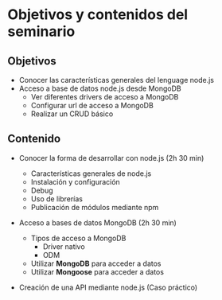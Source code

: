 # Objetivos y contenidos del seminario



## Objetivos
- Conocer las características generales del lenguage node.js
- Acceso a base de datos node.js desde MongoDB
    - Ver diferentes drivers de acceso a MongoDB
    - Configurar url de acceso a MongoDB
    - Realizar un CRUD básico





## Contenido
- Conocer la forma de desarrollar con node.js (2h 30 min)
    - Características generales de node.js
    - Instalación y configuración
    - Debug
    - Uso de librerías
    - Publicación de módulos mediante npm
    



    
- Acceso a bases de datos MongoDB (2h 30 min)
    - Tipos de acceso a MongoDB
        - Driver nativo
        - ODM
    - Utilizar **MongoDB** para acceder a datos
    - Utilizar **Mongoose** para acceder a datos




- Creación de una API mediante node.js (Caso práctico)

